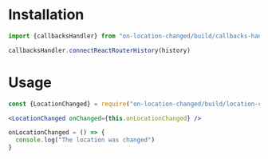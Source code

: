 # Installation

```js
import {callbacksHandler} from "on-location-changed/build/callbacks-handler"

callbacksHandler.connectReactRouterHistory(history)
```

# Usage

```jsx
const {LocationChanged} = require("on-location-changed/build/location-changed-component")
```

```jsx
<LocationChanged onChanged={this.onLocationChanged} />
```

```jsx
onLocationChanged = () => {
  console.log("The location was changed")
}
```
